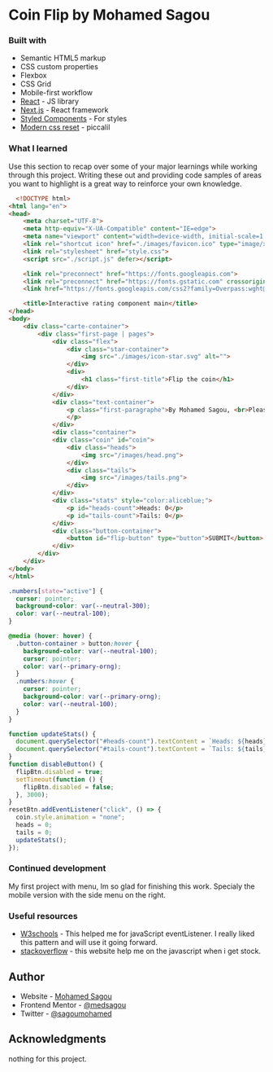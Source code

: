 # Coin Flip by Mohamed Sagou

### Built with

- Semantic HTML5 markup
- CSS custom properties
- Flexbox
- CSS Grid
- Mobile-first workflow
- [React](https://reactjs.org/) - JS library
- [Next.js](https://nextjs.org/) - React framework
- [Styled Components](https://styled-components.com/) - For styles
- [Modern css reset](https://piccalil.li/blog/a-modern-css-reset/) - piccalil

### What I learned

Use this section to recap over some of your major learnings while working through this project. Writing these out and providing code samples of areas you want to highlight is a great way to reinforce your own knowledge.

```html
  <!DOCTYPE html>
<html lang="en">
<head>
    <meta charset="UTF-8">
    <meta http-equiv="X-UA-Compatible" content="IE=edge">
    <meta name="viewport" content="width=device-width, initial-scale=1.0">
    <link rel="shortcut icon" href="./images/favicon.ico" type="image/x-icon">
    <link rel="stylesheet" href="style.css">
    <script src="./script.js" defer></script>

    <link rel="preconnect" href="https://fonts.googleapis.com">
    <link rel="preconnect" href="https://fonts.gstatic.com" crossorigin>
    <link href="https://fonts.googleapis.com/css2?family=Overpass:wght@400;700&display=swap" rel="stylesheet">

    <title>Interactive rating component main</title>
</head>
<body>
    <div class="carte-container">
        <div class="first-page | pages">
            <div class="flex">
                <div class="star-container">
                    <img src="./images/icon-star.svg" alt="">
                </div>
                <div>
                    <h1 class="first-title">Flip the coin</h1>
                </div>
            </div>
            <div class="text-container">
                <p class="first-paragraphe">By Mohamed Sagou, <br>Please let us know how we did with your support request. All feedback is appreciated to help us improve our offering! For more information, Visit my <a style="color:aliceblue;" href="https://github.com/medsagou/coin-flip">Git repo</a>
                </p>
            </div>
            <div class="container">
            <div class="coin" id="coin">
                <div class="heads">
                    <img src="/images/head.png">
                </div>
                <div class="tails">
                    <img src="/images/tails.png">
                </div>
            </div>
            <div class="stats" style="color:aliceblue;">
                <p id="heads-count">Heads: 0</p>
                <p id="tails-count">Tails: 0</p>
            </div>
            <div class="button-container">
                <button id="flip-button" type="button">SUBMIT</button>
            </div>
        </div>
    </div>
</body>
</html>
```

```css
.numbers[state="active"] {
  cursor: pointer;
  background-color: var(--neutral-300);
  color: var(--neutral-100);
}

@media (hover: hover) {
  .button-container > button:hover {
    background-color: var(--neutral-100);
    cursor: pointer;
    color: var(--primary-orng);
  }
  .numbers:hover {
    cursor: pointer;
    background-color: var(--primary-orng);
    color: var(--neutral-100);
  }
}
```

```js
function updateStats() {
  document.querySelector("#heads-count").textContent = `Heads: ${heads}`;
  document.querySelector("#tails-count").textContent = `Tails: ${tails}`;
}
function disableButton() {
  flipBtn.disabled = true;
  setTimeout(function () {
    flipBtn.disabled = false;
  }, 3000);
}
resetBtn.addEventListener("click", () => {
  coin.style.animation = "none";
  heads = 0;
  tails = 0;
  updateStats();
});
```

### Continued development

My first project with menu, Im so glad for finishing this work. Specialy the mobile version with the side menu on the right.

### Useful resources

- [W3schools](https://www.w3schools.com/) - This helped me for javaScript eventListener. I really liked this pattern and will use it going forward.
- [stackoverflow](https://stackoverflow.com/) - this website help me on the javascript when i get stock.

## Author

- Website - [Mohamed Sagou](https://github.com/medsagou)
- Frontend Mentor - [@medsagou](https://www.frontendmentor.io/profile/medsagou)
- Twitter - [@sagoumohamed](https://www.twitter.com/sagoumohamed)

## Acknowledgments

nothing for this project.
